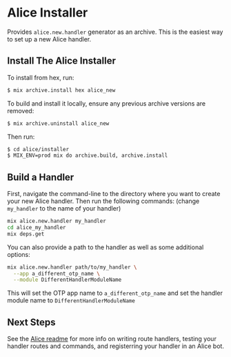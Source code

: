 # Alice Installer

Provides `alice.new.handler` generator as an archive. This is the easiest way to
set up a new Alice handler.

## Install The Alice Installer

To install from hex, run:

```bash
$ mix archive.install hex alice_new
```

To build and install it locally, ensure any previous archive versions are
removed:

```bash
$ mix archive.uninstall alice_new
```

Then run:

```bash
$ cd alice/installer
$ MIX_ENV=prod mix do archive.build, archive.install
```

## Build a Handler

First, navigate the command-line to the directory where you want to create
your new Alice handler. Then run the following commands: (change `my_handler`
to the name of your handler)

```bash
mix alice.new.handler my_handler
cd alice_my_handler
mix deps.get
```

You can also provide a path to the handler as well as some additional
options:

```bash
mix alice.new.handler path/to/my_handler \
  --app a_different_otp_name \
  --module DifferentHandlerModuleName
```

This will set the OTP app name to `a_different_otp_name` and set the
handler module name to `DifferentHandlerModuleName`

## Next Steps

See the [Alice readme](https://github.com/alice-bot/alice/blob/master/README.md)
for more info on writing route handlers, testing your handler routes and
commands, and registerring your handler in an Alice bot.
